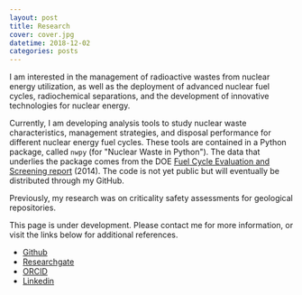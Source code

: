 ```yaml
---
layout: post
title: Research
cover: cover.jpg
datetime: 2018-12-02
categories: posts
---
```


I am interested in the management of radioactive wastes from nuclear energy utilization, as well as the deployment of advanced nuclear fuel cycles, radiochemical separations, and the development of innovative technologies for nuclear energy.

Currently, I am developing analysis tools to study nuclear waste characteristics, management strategies, and disposal performance for different nuclear energy fuel cycles. These tools are contained in a Python package, called `nwpy` (for "Nuclear Waste in Python"). The data that underlies the package comes from the DOE [Fuel Cycle Evaluation and Screening report](https://fuelcycleevaluation.inl.gov/SitePages/Home.aspx) (2014). The code is not yet public but will eventually be distributed through my GitHub.

Previously, my research was on criticality safety assessments for geological repositories.

This page is under development. Please contact me for more information, or visit the links below for additional references.

* [Github](https://github.com/MilosAtz)
* [Researchgate](https://www.researchgate.net/profile/Milos_Atz)
* [ORCID](https://orcid.org/0000-0003-1928-9556)
* [Linkedin](https://www.linkedin.com/in/milosatz)
